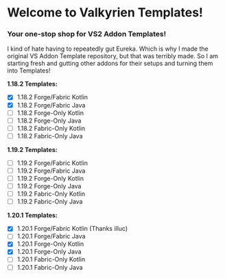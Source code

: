 # Welcome to Valkyrien Templates!
### Your one-stop shop for VS2 Addon Templates!

I kind of hate having to repeatedly gut Eureka. Which is why I made the original VS Addon Template repository, but that was terribly made.
So I am starting fresh and gutting other addons for their setups and turning them into Templates!

**1.18.2 Templates:**
- [X] 1.18.2 Forge/Fabric Kotlin
- [X] 1.18.2 Forge/Fabric Java
- [ ] 1.18.2 Forge-Only Kotlin
- [ ] 1.18.2 Forge-Only Java
- [ ] 1.18.2 Fabric-Only Kotlin
- [ ] 1.18.2 Fabric-Only Java

**1.19.2 Templates:**
- [ ] 1.19.2 Forge/Fabric Kotlin
- [ ] 1.19.2 Forge/Fabric Java
- [ ] 1.19.2 Forge-Only Kotlin
- [ ] 1.19.2 Forge-Only Java
- [ ] 1.19.2 Fabric-Only Kotlin
- [ ] 1.19.2 Fabric-Only Java

**1.20.1 Templates:**
- [X] 1.20.1 Forge/Fabric Kotlin (Thanks illuc)
- [ ] 1.20.1 Forge/Fabric Java
- [X] 1.20.1 Forge-Only Kotlin
- [X] 1.20.1 Forge-Only Java
- [ ] 1.20.1 Fabric-Only Kotlin
- [ ] 1.20.1 Fabric-Only Java
